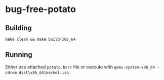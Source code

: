 # bug-free-potato


## Building

    make clean && make build-x86_64


## Running

Either use attached `potato.bxrc` file or execute with `qemu-system-x86_64 -cdrom dist\x86_64\kernel.iso`.